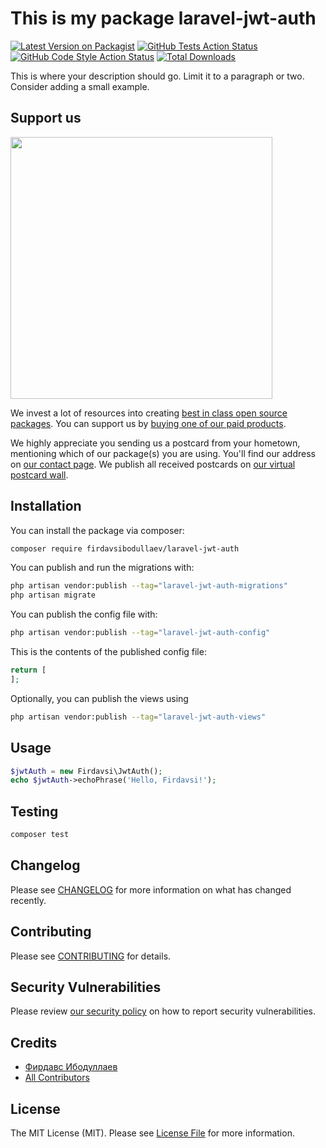 # This is my package laravel-jwt-auth

[![Latest Version on Packagist](https://img.shields.io/packagist/v/firdavsibodullaev/laravel-jwt-auth.svg?style=flat-square)](https://packagist.org/packages/firdavsibodullaev/laravel-jwt-auth)
[![GitHub Tests Action Status](https://img.shields.io/github/actions/workflow/status/firdavsibodullaev/laravel-jwt-auth/run-tests.yml?branch=main&label=tests&style=flat-square)](https://github.com/firdavsibodullaev/laravel-jwt-auth/actions?query=workflow%3Arun-tests+branch%3Amain)
[![GitHub Code Style Action Status](https://img.shields.io/github/actions/workflow/status/firdavsibodullaev/laravel-jwt-auth/fix-php-code-style-issues.yml?branch=main&label=code%20style&style=flat-square)](https://github.com/firdavsibodullaev/laravel-jwt-auth/actions?query=workflow%3A"Fix+PHP+code+style+issues"+branch%3Amain)
[![Total Downloads](https://img.shields.io/packagist/dt/firdavsibodullaev/laravel-jwt-auth.svg?style=flat-square)](https://packagist.org/packages/firdavsibodullaev/laravel-jwt-auth)

This is where your description should go. Limit it to a paragraph or two. Consider adding a small example.

## Support us

[<img src="https://github-ads.s3.eu-central-1.amazonaws.com/laravel-jwt-auth.jpg?t=1" width="419px" />](https://spatie.be/github-ad-click/laravel-jwt-auth)

We invest a lot of resources into creating [best in class open source packages](https://spatie.be/open-source). You can support us by [buying one of our paid products](https://spatie.be/open-source/support-us).

We highly appreciate you sending us a postcard from your hometown, mentioning which of our package(s) you are using. You'll find our address on [our contact page](https://spatie.be/about-us). We publish all received postcards on [our virtual postcard wall](https://spatie.be/open-source/postcards).

## Installation

You can install the package via composer:

```bash
composer require firdavsibodullaev/laravel-jwt-auth
```

You can publish and run the migrations with:

```bash
php artisan vendor:publish --tag="laravel-jwt-auth-migrations"
php artisan migrate
```

You can publish the config file with:

```bash
php artisan vendor:publish --tag="laravel-jwt-auth-config"
```

This is the contents of the published config file:

```php
return [
];
```

Optionally, you can publish the views using

```bash
php artisan vendor:publish --tag="laravel-jwt-auth-views"
```

## Usage

```php
$jwtAuth = new Firdavsi\JwtAuth();
echo $jwtAuth->echoPhrase('Hello, Firdavsi!');
```

## Testing

```bash
composer test
```

## Changelog

Please see [CHANGELOG](CHANGELOG.md) for more information on what has changed recently.

## Contributing

Please see [CONTRIBUTING](CONTRIBUTING.md) for details.

## Security Vulnerabilities

Please review [our security policy](../../security/policy) on how to report security vulnerabilities.

## Credits

- [Фирдавс Ибодуллаев](https://github.com/firdavsibodullaev)
- [All Contributors](../../contributors)

## License

The MIT License (MIT). Please see [License File](LICENSE.md) for more information.
